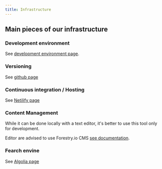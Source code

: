 ```yaml
---
title: Infrastructure
---
```


## Main pieces of our infrastructure

### Development environment

See [development environment page](/documentation/030-developing-p2-website/).

### Versioning

See [github page](/documentation/050-github/)

### Continuous integration / Hosting

See [Netilify page](/documentation/060-netlify/)

### Content Management

While it can be done locally with a text editor, it's better to use this tool only for development.

Editor are advised to use Forestry.io CMS [see documentation](/documentation/070-forestry.io-cms/).

### Fearch envine

See [Algolia page](/documentation/080-algolia-search/)
